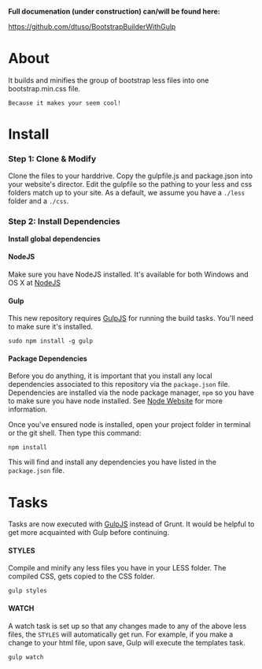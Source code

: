 **Full documenation (under construction) can/will be found here:**

https://github.com/dtuso/BootstrapBuilderWithGulp

About
=====


It builds and minifies the group of bootstrap less files into one bootstrap.min.css file. 




```
Because it makes your seem cool!
```

Install
=====

### Step 1: Clone & Modify

Clone the files to your harddrive.  Copy the gulpfile.js and package.json into your website's director.  Edit the gulpfile so the pathing to your less and css folders match up to your site.  As a default, we assume you have a ```./less``` folder and a ```./css```.

### Step 2: Install Dependencies

**Install global dependencies**

#### NodeJS

Make sure you have NodeJS installed. It's available for both Windows and OS X at [NodeJS](http://www.nodejs.org)

#### Gulp

This new repository requires [GulpJS](http://www.gulpjs.com) for running the build tasks. You'll need to make sure it's installed.

```
sudo npm install -g gulp
```

#### Package Dependencies

Before you do anything, it is important that you install any local dependencies associated to this repository via the ```package.json``` file.
Dependencies are installed via the node package manager, ```npm``` so you have to make sure you have node installed.
See [Node Website](http://www.nodejs.org/) for more information.

Once you've ensured node is installed, open your project folder in terminal or the git shell. Then type this command:

```
npm install
```

This will find and install any dependencies you have listed in the ```package.json``` file.

Tasks
=====

Tasks are now executed with [GulpJS](http://www.gulpjs.com) instead of Grunt. It would be helpful to get more
acquainted with Gulp before continuing.


#### STYLES

Compile and minify any less files you have in your LESS folder. The compiled CSS, gets copied
to the CSS folder.

```
gulp styles
```


#### WATCH

A watch task is set up so that any changes made to any of the above less files, the ```STYLES```  will automatically get run.
For example, if you make a change to your html file, upon save, Gulp will execute the templates task.

```
gulp watch
```